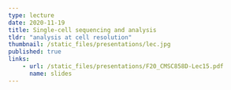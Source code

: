 ```yaml
---
type: lecture
date: 2020-11-19
title: Single-cell sequencing and analysis
tldr: "analysis at cell resolution"
thumbnail: /static_files/presentations/lec.jpg
published: true
links: 
    - url: /static_files/presentations/F20_CMSC858D-Lec15.pdf
      name: slides
---
```

